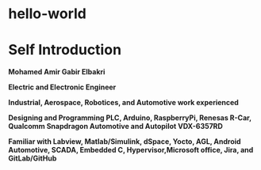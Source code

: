 # hello-world

# Self Introduction
**Mohamed Amir Gabir Elbakri**

**Electric and Electronic Engineer**

**Industrial, Aerospace, Robotices, and Automotive work experienced**

**Designing and Programming PLC, Arduino, RaspberryPi, Renesas R-Car, Qualcomm Snapdragon Automotive and Autopilot VDX-6357RD**

**Familiar with Labview, Matlab/Simulink, dSpace, Yocto, AGL, Android Automotive, SCADA, Embedded C, Hypervisor,Microsoft office, Jira, and GitLab/GitHub**
